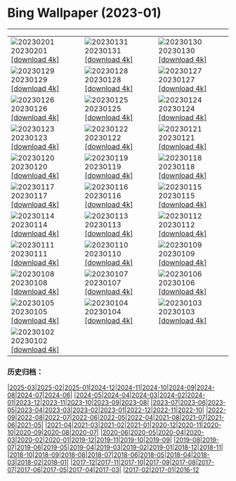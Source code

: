 # Bing Wallpaper (2023-01)
**************

<table><tr><td><img class="wallpaper" src="https://www.bing.com/th?id=OHR.SunriseCastle_IT-IT9001887835_1920x1080.jpg" alt="20230201"> 20230201 <a href="https://www.bing.com/th?id=OHR.SunriseCastle_IT-IT9001887835_UHD.jpg">[download 4k]</a></td><td><img class="wallpaper" src="https://www.bing.com/th?id=OHR.ZebraTrio_IT-IT2903449182_1920x1080.jpg" alt="20230131"> 20230131 <a href="https://www.bing.com/th?id=OHR.ZebraTrio_IT-IT2903449182_UHD.jpg">[download 4k]</a></td><td><img class="wallpaper" src="https://www.bing.com/th?id=OHR.IceSailingBalaton_IT-IT2657386089_1920x1080.jpg" alt="20230130"> 20230130 <a href="https://www.bing.com/th?id=OHR.IceSailingBalaton_IT-IT2657386089_UHD.jpg">[download 4k]</a></td></tr><tr><td><img class="wallpaper" src="https://www.bing.com/th?id=OHR.BlackbirdDay_IT-IT2366493161_1920x1080.jpg" alt="20230129"> 20230129 <a href="https://www.bing.com/th?id=OHR.BlackbirdDay_IT-IT2366493161_UHD.jpg">[download 4k]</a></td><td><img class="wallpaper" src="https://www.bing.com/th?id=OHR.BlueBahamas_IT-IT2183576363_1920x1080.jpg" alt="20230128"> 20230128 <a href="https://www.bing.com/th?id=OHR.BlueBahamas_IT-IT2183576363_UHD.jpg">[download 4k]</a></td><td><img class="wallpaper" src="https://www.bing.com/th?id=OHR.RedMangrove_IT-IT1954626152_1920x1080.jpg" alt="20230127"> 20230127 <a href="https://www.bing.com/th?id=OHR.RedMangrove_IT-IT1954626152_UHD.jpg">[download 4k]</a></td></tr><tr><td><img class="wallpaper" src="https://www.bing.com/th?id=OHR.HighArchChina_IT-IT3051925170_1920x1080.jpg" alt="20230126"> 20230126 <a href="https://www.bing.com/th?id=OHR.HighArchChina_IT-IT3051925170_UHD.jpg">[download 4k]</a></td><td><img class="wallpaper" src="https://www.bing.com/th?id=OHR.BirksofAberfeldy_IT-IT2525292243_1920x1080.jpg" alt="20230125"> 20230125 <a href="https://www.bing.com/th?id=OHR.BirksofAberfeldy_IT-IT2525292243_UHD.jpg">[download 4k]</a></td><td><img class="wallpaper" src="https://www.bing.com/th?id=OHR.ColleSantaLucia_IT-IT2210632651_1920x1080.jpg" alt="20230124"> 20230124 <a href="https://www.bing.com/th?id=OHR.ColleSantaLucia_IT-IT2210632651_UHD.jpg">[download 4k]</a></td></tr><tr><td><img class="wallpaper" src="https://www.bing.com/th?id=OHR.SunriseMoai_IT-IT9686868369_1920x1080.jpg" alt="20230123"> 20230123 <a href="https://www.bing.com/th?id=OHR.SunriseMoai_IT-IT9686868369_UHD.jpg">[download 4k]</a></td><td><img class="wallpaper" src="https://www.bing.com/th?id=OHR.YearRabbit_IT-IT9279263246_1920x1080.jpg" alt="20230122"> 20230122 <a href="https://www.bing.com/th?id=OHR.YearRabbit_IT-IT9279263246_UHD.jpg">[download 4k]</a></td><td><img class="wallpaper" src="https://www.bing.com/th?id=OHR.HuggingKanga_IT-IT8726227642_1920x1080.jpg" alt="20230121"> 20230121 <a href="https://www.bing.com/th?id=OHR.HuggingKanga_IT-IT8726227642_UHD.jpg">[download 4k]</a></td></tr><tr><td><img class="wallpaper" src="https://www.bing.com/th?id=OHR.FalklandKings_IT-IT8370379110_1920x1080.jpg" alt="20230120"> 20230120 <a href="https://www.bing.com/th?id=OHR.FalklandKings_IT-IT8370379110_UHD.jpg">[download 4k]</a></td><td><img class="wallpaper" src="https://www.bing.com/th?id=OHR.SFFParkCity_IT-IT7821190714_1920x1080.jpg" alt="20230119"> 20230119 <a href="https://www.bing.com/th?id=OHR.SFFParkCity_IT-IT7821190714_UHD.jpg">[download 4k]</a></td><td><img class="wallpaper" src="https://www.bing.com/th?id=OHR.WhiteSands_IT-IT6695346644_1920x1080.jpg" alt="20230118"> 20230118 <a href="https://www.bing.com/th?id=OHR.WhiteSands_IT-IT6695346644_UHD.jpg">[download 4k]</a></td></tr><tr><td><img class="wallpaper" src="https://www.bing.com/th?id=OHR.SessileOaks_IT-IT5903708710_1920x1080.jpg" alt="20230117"> 20230117 <a href="https://www.bing.com/th?id=OHR.SessileOaks_IT-IT5903708710_UHD.jpg">[download 4k]</a></td><td><img class="wallpaper" src="https://www.bing.com/th?id=OHR.FrozenBubblesAlberta_IT-IT1840434628_1920x1080.jpg" alt="20230116"> 20230116 <a href="https://www.bing.com/th?id=OHR.FrozenBubblesAlberta_IT-IT1840434628_UHD.jpg">[download 4k]</a></td><td><img class="wallpaper" src="https://www.bing.com/th?id=OHR.Turku_IT-IT3062234350_1920x1080.jpg" alt="20230115"> 20230115 <a href="https://www.bing.com/th?id=OHR.Turku_IT-IT3062234350_UHD.jpg">[download 4k]</a></td></tr><tr><td><img class="wallpaper" src="https://www.bing.com/th?id=OHR.DonkeyFeast_IT-IT2447244740_1920x1080.jpg" alt="20230114"> 20230114 <a href="https://www.bing.com/th?id=OHR.DonkeyFeast_IT-IT2447244740_UHD.jpg">[download 4k]</a></td><td><img class="wallpaper" src="https://www.bing.com/th?id=OHR.Pneumatocysts_IT-IT2515492837_1920x1080.jpg" alt="20230113"> 20230113 <a href="https://www.bing.com/th?id=OHR.Pneumatocysts_IT-IT2515492837_UHD.jpg">[download 4k]</a></td><td><img class="wallpaper" src="https://www.bing.com/th?id=OHR.RumeliHisari_IT-IT6683090388_1920x1080.jpg" alt="20230112"> 20230112 <a href="https://www.bing.com/th?id=OHR.RumeliHisari_IT-IT6683090388_UHD.jpg">[download 4k]</a></td></tr><tr><td><img class="wallpaper" src="https://www.bing.com/th?id=OHR.Umschreibung_IT-IT6840512006_1920x1080.jpg" alt="20230111"> 20230111 <a href="https://www.bing.com/th?id=OHR.Umschreibung_IT-IT6840512006_UHD.jpg">[download 4k]</a></td><td><img class="wallpaper" src="https://www.bing.com/th?id=OHR.HummockIce_IT-IT5527836385_1920x1080.jpg" alt="20230110"> 20230110 <a href="https://www.bing.com/th?id=OHR.HummockIce_IT-IT5527836385_UHD.jpg">[download 4k]</a></td><td><img class="wallpaper" src="https://www.bing.com/th?id=OHR.BisonWindCave_IT-IT3745735092_1920x1080.jpg" alt="20230109"> 20230109 <a href="https://www.bing.com/th?id=OHR.BisonWindCave_IT-IT3745735092_UHD.jpg">[download 4k]</a></td></tr><tr><td><img class="wallpaper" src="https://www.bing.com/th?id=OHR.Breckenridge_IT-IT2584997816_1920x1080.jpg" alt="20230108"> 20230108 <a href="https://www.bing.com/th?id=OHR.Breckenridge_IT-IT2584997816_UHD.jpg">[download 4k]</a></td><td><img class="wallpaper" src="https://www.bing.com/th?id=OHR.Mohair_IT-IT1776662253_1920x1080.jpg" alt="20230107"> 20230107 <a href="https://www.bing.com/th?id=OHR.Mohair_IT-IT1776662253_UHD.jpg">[download 4k]</a></td><td><img class="wallpaper" src="https://www.bing.com/th?id=OHR.RomePiazzaNavona_IT-IT7494581195_1920x1080.jpg" alt="20230106"> 20230106 <a href="https://www.bing.com/th?id=OHR.RomePiazzaNavona_IT-IT7494581195_UHD.jpg">[download 4k]</a></td></tr><tr><td><img class="wallpaper" src="https://www.bing.com/th?id=OHR.HIISSF_IT-IT8410923580_1920x1080.jpg" alt="20230105"> 20230105 <a href="https://www.bing.com/th?id=OHR.HIISSF_IT-IT8410923580_UHD.jpg">[download 4k]</a></td><td><img class="wallpaper" src="https://www.bing.com/th?id=OHR.Perihelion_IT-IT8012619951_1920x1080.jpg" alt="20230104"> 20230104 <a href="https://www.bing.com/th?id=OHR.Perihelion_IT-IT8012619951_UHD.jpg">[download 4k]</a></td><td><img class="wallpaper" src="https://www.bing.com/th?id=OHR.SandhillSleeping_IT-IT7269050580_1920x1080.jpg" alt="20230103"> 20230103 <a href="https://www.bing.com/th?id=OHR.SandhillSleeping_IT-IT7269050580_UHD.jpg">[download 4k]</a></td></tr><tr><td><img class="wallpaper" src="https://www.bing.com/th?id=OHR.HohenzollernBurg_IT-IT6459453242_1920x1080.jpg" alt="20230102"> 20230102 <a href="https://www.bing.com/th?id=OHR.HohenzollernBurg_IT-IT6459453242_UHD.jpg">[download 4k]</a></td><td></td><td></td></tr></table>

### 历史归档：

|[2025-03](/../2025-03/2025-03.md)|[2025-02](/../2025-02/2025-02.md)|[2025-01](/../2025-01/2025-01.md)|[2024-12](/../2024-12/2024-12.md)|[2024-11](/../2024-11/2024-11.md)|[2024-10](/../2024-10/2024-10.md)|[2024-09](/../2024-09/2024-09.md)|[2024-08](/../2024-08/2024-08.md)|[2024-07](/../2024-07/2024-07.md)|[2024-06](/../2024-06/2024-06.md)|
|[2024-05](/../2024-05/2024-05.md)|[2024-04](/../2024-04/2024-04.md)|[2024-03](/../2024-03/2024-03.md)|[2024-02](/../2024-02/2024-02.md)|[2024-01](/../2024-01/2024-01.md)|[2023-12](/../2023-12/2023-12.md)|[2023-11](/../2023-11/2023-11.md)|[2023-10](/../2023-10/2023-10.md)|[2023-09](/../2023-09/2023-09.md)|[2023-08](/../2023-08/2023-08.md)|
|[2023-07](/../2023-07/2023-07.md)|[2023-06](/../2023-06/2023-06.md)|[2023-05](/../2023-05/2023-05.md)|[2023-04](/../2023-04/2023-04.md)|[2023-03](/../2023-03/2023-03.md)|[2023-02](/../2023-02/2023-02.md)|[2023-01](/2023-01.md)|[2022-12](/../2022-12/2022-12.md)|[2022-11](/../2022-11/2022-11.md)|[2022-10](/../2022-10/2022-10.md)|
|[2022-09](/../2022-09/2022-09.md)|[2022-08](/../2022-08/2022-08.md)|[2022-07](/../2022-07/2022-07.md)|[2022-06](/../2022-06/2022-06.md)|[2022-05](/../2022-05/2022-05.md)|[2022-04](/../2022-04/2022-04.md)|[2021-08](/../2021-08/2021-08.md)|[2021-07](/../2021-07/2021-07.md)|[2021-06](/../2021-06/2021-06.md)|[2021-05](/../2021-05/2021-05.md)|
|[2021-04](/../2021-04/2021-04.md)|[2021-03](/../2021-03/2021-03.md)|[2021-02](/../2021-02/2021-02.md)|[2021-01](/../2021-01/2021-01.md)|[2020-12](/../2020-12/2020-12.md)|[2020-11](/../2020-11/2020-11.md)|[2020-10](/../2020-10/2020-10.md)|[2020-09](/../2020-09/2020-09.md)|[2020-08](/../2020-08/2020-08.md)|[2020-07](/../2020-07/2020-07.md)|
|[2020-06](/../2020-06/2020-06.md)|[2020-05](/../2020-05/2020-05.md)|[2020-04](/../2020-04/2020-04.md)|[2020-03](/../2020-03/2020-03.md)|[2020-02](/../2020-02/2020-02.md)|[2020-01](/../2020-01/2020-01.md)|[2019-12](/../2019-12/2019-12.md)|[2019-11](/../2019-11/2019-11.md)|[2019-10](/../2019-10/2019-10.md)|[2019-09](/../2019-09/2019-09.md)|
|[2019-08](/../2019-08/2019-08.md)|[2019-07](/../2019-07/2019-07.md)|[2019-06](/../2019-06/2019-06.md)|[2019-05](/../2019-05/2019-05.md)|[2019-04](/../2019-04/2019-04.md)|[2019-03](/../2019-03/2019-03.md)|[2019-02](/../2019-02/2019-02.md)|[2019-01](/../2019-01/2019-01.md)|[2018-12](/../2018-12/2018-12.md)|[2018-11](/../2018-11/2018-11.md)|
|[2018-10](/../2018-10/2018-10.md)|[2018-09](/../2018-09/2018-09.md)|[2018-08](/../2018-08/2018-08.md)|[2018-07](/../2018-07/2018-07.md)|[2018-06](/../2018-06/2018-06.md)|[2018-05](/../2018-05/2018-05.md)|[2018-04](/../2018-04/2018-04.md)|[2018-03](/../2018-03/2018-03.md)|[2018-02](/../2018-02/2018-02.md)|[2018-01](/../2018-01/2018-01.md)|
|[2017-12](/../2017-12/2017-12.md)|[2017-11](/../2017-11/2017-11.md)|[2017-10](/../2017-10/2017-10.md)|[2017-09](/../2017-09/2017-09.md)|[2017-08](/../2017-08/2017-08.md)|[2017-07](/../2017-07/2017-07.md)|[2017-06](/../2017-06/2017-06.md)|[2017-05](/../2017-05/2017-05.md)|[2017-04](/../2017-04/2017-04.md)|[2017-03](/../2017-03/2017-03.md)|
|[2017-02](/../2017-02/2017-02.md)|[2017-01](/../2017-01/2017-01.md)|[2016-12](/../2016-12/2016-12.md)